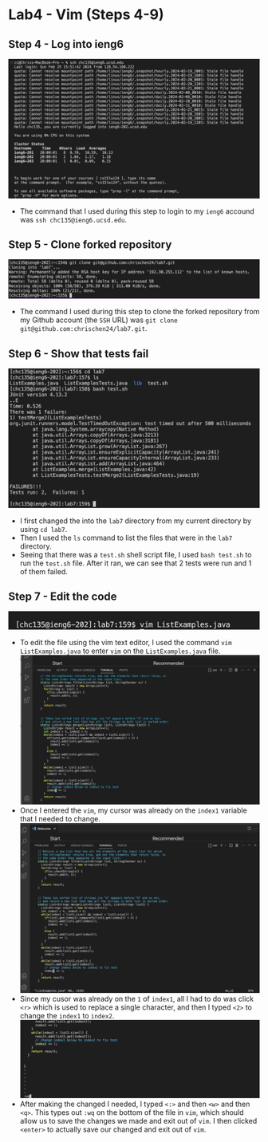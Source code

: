 # **Lab4 - Vim (Steps 4-9)**
## **Step 4 - Log into ieng6**
![Image](sshlogin.png)
- The command that I used during this step to login to my `ieng6` accound was `ssh chc135@ieng6.ucsd.edu`.

## **Step 5 - Clone forked repository**
![Image](gitclone.png)
- The command I used during this step to clone the forked repository from my Github account (the `SSH` URL) was `git clone git@github.com:chrischen24/lab7.git`.

## **Step 6 - Show that tests fail**
![Image](testfail.png)
- I first changed the into the `lab7` directory from my current directory by using `cd lab7`.
- Then I used the `ls` command to list the files that were in the `lab7` directory.
- Seeing that there was a `test.sh` shell script file, I used `bash test.sh` to run the `test.sh` file. After it ran, we can see that 2 tests were run and 1 of them failed.

## **Step 7 - Edit the code**
![Image](vim.png)
- To edit the file using the vim text editor, I used the command `vim ListExamples.java` to enter `vim` on the `ListExamples.java` file.
![Image](indexorig.png)
- Once I entered the `vim`, my cursor was already on the `index1` variable that I needed to change.
![Image](indexfixed.png)
- Since my cusor was already on the `1` of `index1`, all I had to do was click `<r>` which is used to replace a single character, and then I typed `<2>` to change the `index1` to `index2`.
![Image](wq.png)
- After making the changed I needed, I typed `<:>` and then `<w>` and then `<q>`. This types out `:wq` on the bottom of the file in `vim`, which should allow us to save the changes we made and exit out of `vim`. I then clicked `<enter>` to actually save our changed and exit out of `vim`.


